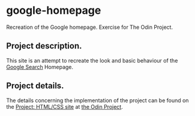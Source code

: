 # google-homepage
Recreation of the Google homepage. 
Exercise for The Odin Project.

## Project description.
This site is an attempt to recreate the look and basic behaviour of the [Google Search](https://www.google.com) Homepage.

## Project details. 
The details concerning the implementation of the project can be found on the [Project: HTML/CSS site](http://www.theodinproject.com/web-development-101/html-css?ref=lnav) at [the Odin Project](http://www.theodinproject.com).

